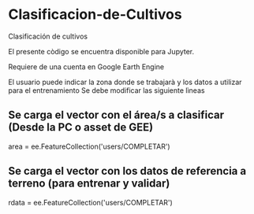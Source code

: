 # Clasificacion-de-Cultivos
Clasificación de cultivos

El presente còdigo se encuentra disponible para Jupyter.

Requiere de una cuenta en Google Earth Engine

El usuario puede indicar la zona donde se trabajarà y los datos a utilizar para el entrenamiento
Se debe modificar las siguiente lìneas

## Se carga el vector con el área/s a clasificar (Desde la PC o asset de GEE)
area = ee.FeatureCollection('users/COMPLETAR')
## Se carga el vector con los datos de referencia a terreno (para entrenar y validar)
rdata = ee.FeatureCollection('users/COMPLETAR')

